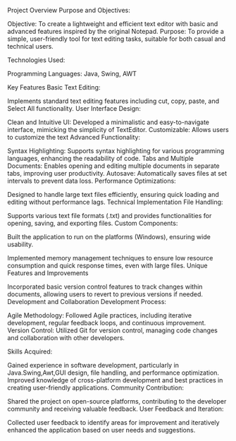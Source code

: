 Project Overview
Purpose and Objectives:

Objective: To create a lightweight and efficient text editor with basic and advanced features inspired by the original Notepad.
Purpose: To provide a simple, user-friendly tool for text editing tasks, suitable for both casual and technical users.

Technologies Used:

Programming Languages:  Java, Swing, AWT

Key Features
Basic Text Editing:

Implements standard text editing features including cut, copy, paste, and Select All functionality.
User Interface Design:

Clean and Intuitive UI: Developed a minimalistic and easy-to-navigate interface, mimicking the simplicity of TextEditor.
Customizable: Allows users to customize the text
Advanced Functionality:

Syntax Highlighting: Supports syntax highlighting for various programming languages, enhancing the readability of code.
Tabs and Multiple Documents: Enables opening and editing multiple documents in separate tabs, improving user productivity.
Autosave: Automatically saves files at set intervals to prevent data loss.
Performance Optimizations:

Designed to handle large text files efficiently, ensuring quick loading and editing without performance lags.
Technical Implementation
File Handling:

Supports various text file formats (.txt) and provides functionalities for opening, saving, and exporting files.
Custom Components:


Built the application to run on the platforms (Windows), ensuring wide usability.

Implemented memory management techniques to ensure low resource consumption and quick response times, even with large files.
Unique Features and Improvements


Incorporated basic version control features to track changes within documents, allowing users to revert to previous versions if needed.
Development and Collaboration
Development Process:

Agile Methodology: Followed Agile practices, including iterative development, regular feedback loops, and continuous improvement.
Version Control: Utilized Git for version control, managing code changes and collaboration with other developers.


Skills Acquired:

Gained experience in software development, particularly in Java.Swing,Awt,GUI design, file handling, and performance optimization.
Improved knowledge of cross-platform development and best practices in creating user-friendly applications.
Community Contribution:

Shared the project on open-source platforms, contributing to the developer community and receiving valuable feedback.
User Feedback and Iteration:

Collected user feedback to identify areas for improvement and iteratively enhanced the application based on user needs and suggestions.


